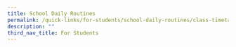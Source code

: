 ```yaml
---
title: School Daily Routines
permalink: /quick-links/for-students/school-daily-routines/class-timetable/
description: ""
third_nav_title: For Students
---
```


